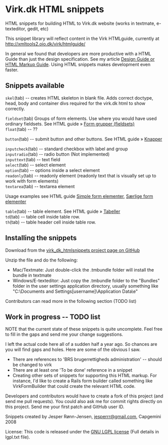 Virk.dk HTML snippets
============

HTML snippets for building HTML to Virk.dk website (works in textmate, e-texteditor, gedit, etc)

This snippet library will reflect content in the Virk HTMLguide, currently 
at http://xmltools2.oio.dk/virk/htmlguide/

In general we found that developers are more productive with a HTML Guide than just the design specification. See my article [Design Guide or HTML Markup Guide](http://justaddwater.dk/2008/02/08/design-guide-or-html-markup-guide/). Using HTML snippets makes development even faster.

Snippets available
------------------

`skel`(tab) -- creates HTML skeleton in blank file. Adds correct doctype, head, body and container divs required for the virk.dk html to show correctly.

`fieldset`(tab)   Groups of form elements. Use where you would have used ordinary fieldsets. 
See HTML guide &raquo; [Form grupper (fieldsets)](http://xmltools2.oio.dk/virk/htmlguide/form-fieldset.html)  
`float`(tab) -- ??

`button`(tab) -- submit button and other buttons. See HTML guide &raquo;
 [Knapper](http://xmltools2.oio.dk/virk/htmlguide/buttons.html)
 
`inputcheck`(tab) -- standard checkbox with label and group     
`inputradio`(tab) -- radio button (Not implemented)  
`inputtext`(tab) -- text field   
`select`(tab) -- select element    
`option`(tab) -- options inside a select element  
`readonly`(tab) -- readonly element (readonly text that is visually set up to work with form elements)  
`textarea`(tab) -- textarea element

Usage examples see HTML guide [Simple form elementer](http://xmltools2.oio.dk/virk/htmlguide/form-simple.html),
 [Særlige form elementer](http://xmltools2.oio.dk/virk/htmlguide/form-special.html)  

`table`(tab) -- table element. See HTML guide &raquo; [Tabeller](http://xmltools2.oio.dk/virk/htmlguide/tables.html)  
`td`(tab) -- table cell inside table row.  
`th`(tab) -- table header cell inside table row.


Installing the snippets
-----------------------

Download from the  [virk\_dk\_htmlsnippets project page on GitHub](http://github.com/jesperronn/virk_dk_htmlsnippets/tree/master) 

Unzip the file and do the following:

 * Mac/Textmate: Just double-click the .tmbundle folder will install the bundle in textmate
 * Windows/E-texteditor: Just copy the .tmbundle folder to the "Bundles" folder in the user 
   settings application directory, usually something like 
   "C:\Documents and Settings\[username]\Application Data\e" 

Contributors can read more in the following section (TODO list)

Work in progress -- TODO list
-----------------------------

NOTE that the current state of these snippets is quite uncomplete.
Feel free to fill in the gaps and send me your change suggestions.

I left the actual code here all of a sudden half a year ago. So chances are you will find gaps and holes. Here are some of the obvious I saw.

* There are references to 'BRS brugerrettigheds administration' -- should be changed to virk
* There are at least one 'To be done' reference in a snippet
* Creating other sets of snippets for supporting this HTML markup. For instance, I'd like to create a Rails form builder called something like VirkFormBuilder that could create the relevant HTML code.

Developers and contributors would have to create a fork of this project (and send me pull requests). You could also ask me for commit rights directly on this project. Send me your first patch and GitHub user ID.

Snippets created by Jesper Rønn-Jensen, jesperrr@gmail.com, Capgemini 2008


License: This code is released under the [GNU LGPL license](http://creativecommons.org/license/cc-lgpl) 
(Full details in lgpl.txt file).